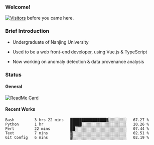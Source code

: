 ### Welcome!

[![Visitors](https://visitor-badge.laobi.icu/badge?page_id=HermitSun.HermitSun)]() before you came here.

### Brief Introduction

- Undergraduate of Nanjing University

- Used to be a web front-end developer, using Vue.js & TypeScript

- Now working on anomaly detection & data provenance analysis

### Status

#### General

[![ReadMe Card](https://github-readme-stats.hermitsun.vercel.app/api?username=HermitSun&count_private=true&show_icons=true)]()

#### Recent Works

<!--START_SECTION:waka-->
```text
Bash         3 hrs 22 mins   ████████████████▓░░░░░░░░   67.27 % 
Python       1 hr            █████░░░░░░░░░░░░░░░░░░░░   20.26 % 
Perl         22 mins         ██░░░░░░░░░░░░░░░░░░░░░░░   07.44 % 
Text         7 mins          ▓░░░░░░░░░░░░░░░░░░░░░░░░   02.51 % 
Git Config   6 mins          ▓░░░░░░░░░░░░░░░░░░░░░░░░   02.19 % 
```
<!--END_SECTION:waka-->

